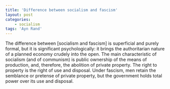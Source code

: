 ```yaml
---
title: 'Difference between socialism and fascism'
layout: post
categories:
    - socialism
tags: 'Ayn Rand'
---
```


The difference between \[socialism and fascism\] is superficial and purely formal, but it is significant psychologically: it brings the authoritarian nature of a planned economy crudely into the open. The main characteristic of socialism (and of communism) is public ownership of the means of production, and, therefore, the abolition of private property. The right to property is the right of use and disposal. Under fascism, men retain the semblance or pretense of private property, but the government holds total power over its use and disposal.